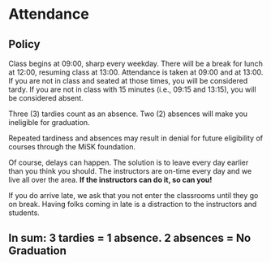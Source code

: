 # Attendance

## Policy

Class begins at 09:00, sharp every weekday. There will be a break for lunch at 12:00, resuming class at 13:00. Attendance is taken at 09:00 and at 13:00. If you are not in class and seated at those times, you will be considered tardy. If you are not in class with 15 minutes (i.e., 09:15 and 13:15), you will be considered absent.

Three (3) tardies count as an absence. Two (2) absences will make you ineligible for graduation.

Repeated tardiness and absences may result in denial for future eligibility of courses through the MiSK foundation.

Of course, delays can happen. The solution is to leave every day earlier than you think you should. The instructors are on-time every day and we live all over the area. **If the instructors can do it, so can you!**

If you do arrive late, we ask that you not enter the classrooms until they go on break. Having folks coming in late is a distraction to the instructors and students.

## In sum: 3 tardies = 1 absence. 2 absences = No Graduation
